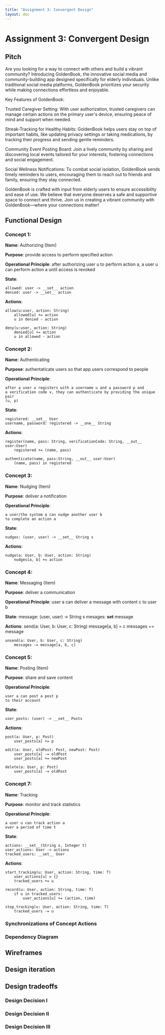 ```yaml
---
title: "Assignment 3: Convergent Design"
layout: doc
---
```


# Assignment 3: Convergent Design

## Pitch

Are you looking for a way to connect with others and build a vibrant community? Introducing GoldenBook, the innovative social media and community-building app designed specifically for elderly individuals. Unlike traditional social media platforms, GoldenBook prioritizes your security while making connections effortless and enjoyable.

Key Features of GoldenBook:

Trusted Caregiver Setting: With user authorization, trusted caregivers can manage certain actions on the primary user's device, ensuring peace of mind and support when needed.

Streak-Tracking for Healthy Habits: GoldenBook helps users stay on top of important habits, like updating privacy settings or taking medications, by tracking their progress and sending gentle reminders.

Community Event Posting Board: Join a lively community by sharing and discovering local events tailored for your interests, fostering connections and social engagement.

Social Wellness Notifications: To combat social isolation, GoldenBook sends timely reminders to users, encouraging them to reach out to friends and family, ensuring they stay connected.

GoldenBook is crafted with input from elderly users to ensure accessibility and ease of use. We believe that everyone deserves a safe and supportive space to connect and thrive. Join us in creating a vibrant community with GoldenBook—where your connections matter!


## Functional Design

### Concept 1:
__Name__: Authorizing (Item)

__Purpose__: provide access to perform specified action

__Operational Principle__:
    after authorizing user u
    to perform action a, a
    user u can perform action a
    until access is revoked

__State__: 

    allowed: user -> __set__ action
    denied: user -> __set__ action

__Actions__: 

    allow(u:user, action: String)
        allowed[u] += action
        u in denied - action

    deny(u:user, action: String)
        denied[u] += action
        u in allowed - action

### Concept 2: 
__Name__: Authenticating

__Purpose__: authentaticate users so that app users correspond to people

__Operational Principle__: 
    
    after a user u registers with a username u and a password p and 
    a verification code v, they can authenticate by providing the unique pair
    (u, p)

__State__:

    registered: __set__ User
    username, password: registered -> __one__ String

__Actions__:

    register(name, pass: String, verificationCode: String, __out__ user:User)
        registered += (name, pass)

    authenticate(name, pass:String, __out__ user:User)
        (name, pass) in registered


### Concept 3:
__Name__: Nudging (Item)

__Purpose__: deliver a notification

__Operational Principle__: 

    a user/the system a can nudge another user b
    to complete an action a

__State__: 

    nudges: (user, user) -> __set__ String s

__Actions__: 

    nudge(a: User, b: User, action: String)
        nudges[a, b] += action


### Concept 4:

__Name__: Messaging (Item)

__Purpose__: deliver a communication

__Operational Principle__:
    user a can deliver a message
    with content c to user b

__State__:
    message: (user, user) -> String s
    mesages: __set__ message

__Actions__:
    send(a: User, b: User, c: String)
        message[a, b] = c
        messages += message

    unsend(a: User, b: User, c: String)
        messages -= message[a, b, c]

### Concept 5:

__Name__: Posting (Item)

__Purpose__: share and save content

__Operational Principle__:

    user a can post a post p
    to their account

__State__:

    user_posts: (user) -> __set__ Posts

__Actions__:

    post(a: User, p: Post)
        user_posts[a] += p

    edit(a: User, oldPost: Post, newPost: Post)
        user_posts[a] -= oldPost
        user_posts[a] += newPost
    
    delete(a: User, p: Post)
        user_posts[a] -= oldPost

### Concept 7: 

__Name__: Tracking

__Purpose__: monitor and track statistics

__Operational Principle__:

    a user u can track action a
    over a period of time t

__State__:

    actions: __set__(String s, Integer t)
    user_actions: User -> actions
    tracked_users: __set__ User

__Actions__:

    start_tracking(u: User, action: String, time: T)
        user_actions[u] = {}
        tracked_users += u
    
    record(u: User, action: String, time: T)
        if u in tracked_users:
            user_actions[u] += (action, time)

    stop_tracking(u: User, action: String, time: T)
        tracked_users -= u


### Synchronizations of Concept Actions 



### Dependency Diagram

## Wireframes

## Design iteration

## Design tradeoffs

### Design Decision I

### Design Decision II

### Design Decision III